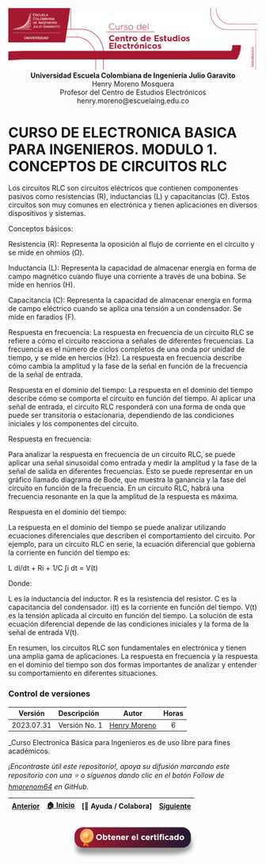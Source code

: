 <div align="center">
<img src = "/.icons/image1.jpeg" >
</div>

<div align="center">
<b> Universidad Escuela Colombiana de Ingeniería Julio Garavito</b>
<br></div>

<div align="center">
Henry Moreno Mosquera
<br></div>

<div align="center">
Profesor del Centro de Estudios Electrónicos
<br></div>

<div align="center">
henry.moreno@escuelaing.edu.co
<br></div>


# **CURSO DE ELECTRONICA BASICA PARA INGENIEROS. MODULO 1. CONCEPTOS DE CIRCUITOS RLC**

Los circuitos RLC son circuitos eléctricos que contienen componentes pasivos como resistencias (R), inductancias (L) y capacitancias (C). Estos circuitos son muy comunes en electrónica y tienen aplicaciones en diversos dispositivos y sistemas.

Conceptos básicos:

Resistencia (R): Representa la oposición al flujo de corriente en el circuito y se mide en ohmios (Ω).

Inductancia (L): Representa la capacidad de almacenar energía en forma de campo magnético cuando fluye una corriente a través de una bobina. Se mide en henrios (H).

Capacitancia (C): Representa la capacidad de almacenar energía en forma de campo eléctrico cuando se aplica una tensión a un condensador. Se mide en faradios (F).

Respuesta en frecuencia: La respuesta en frecuencia de un circuito RLC se refiere a cómo el circuito reacciona a señales de diferentes frecuencias. La frecuencia es el número de ciclos completos de una onda por unidad de tiempo, y se mide en hercios (Hz). La respuesta en frecuencia describe cómo cambia la amplitud y la fase de la señal en función de la frecuencia de la señal de entrada.

Respuesta en el dominio del tiempo: La respuesta en el dominio del tiempo describe cómo se comporta el circuito en función del tiempo. Al aplicar una señal de entrada, el circuito RLC responderá con una forma de onda que puede ser transitoria o estacionaria, dependiendo de las condiciones iniciales y los componentes del circuito.

Respuesta en frecuencia:

Para analizar la respuesta en frecuencia de un circuito RLC, se puede aplicar una señal sinusoidal como entrada y medir la amplitud y la fase de la señal de salida en diferentes frecuencias. Esto se puede representar en un gráfico llamado diagrama de Bode, que muestra la ganancia y la fase del circuito en función de la frecuencia. En un circuito RLC, habrá una frecuencia resonante en la que la amplitud de la respuesta es máxima.

Respuesta en el dominio del tiempo:

La respuesta en el dominio del tiempo se puede analizar utilizando ecuaciones diferenciales que describen el comportamiento del circuito. Por ejemplo, para un circuito RLC en serie, la ecuación diferencial que gobierna la corriente en función del tiempo es:

L di/dt + Ri + 1/C ∫i dt = V(t)

Donde:

L es la inductancia del inductor.
R es la resistencia del resistor.
C es la capacitancia del condensador.
i(t) es la corriente en función del tiempo.
V(t) es la tensión aplicada al circuito en función del tiempo.
La solución de esta ecuación diferencial depende de las condiciones iniciales y la forma de la señal de entrada V(t).

En resumen, los circuitos RLC son fundamentales en electrónica y tienen una amplia gama de aplicaciones. La respuesta en frecuencia y la respuesta en el dominio del tiempo son dos formas importantes de analizar y entender su comportamiento en diferentes situaciones.


### Control de versiones

| Versión    | Descripción   | Autor                                      | Horas |
|------------|:--------------|--------------------------------------------|:-----:|
| 2023.07.31| Versión No. 1 | [Henry Moreno](https://github.com/hmorenom64)  |  6 |

_Curso Electronica Básica para Ingenieros es de uso libre para fines académicos.

_¡Encontraste útil este repositorio!, apoya su difusión marcando este repositorio con una ⭐ o síguenos dando clic en el botón Follow de [hmorenom64](https://github.com/hmorenom64?tab=repositories) en GitHub._

| [Anterior](circuitos_resistivos.md) | [:house: Inicio](../readme.md) | [:beginner: Ayuda / Colabora] | [Siguiente](tutorial_multisim.md) |
|----------------------------|-----------------------------------|--------------------------------------------------------------------------------------------------|-----------------------------------------|
                                                                                                                                      
                                                                                                                                
<div align="center"><a href="https://enlace-academico.escuelaing.edu.co/psc/FORMULARIO/EMPLOYEE/SA/c/EC_LOCALIZACION_RE.LC_FRM_ADMEDCO_FL.GBL" target="_blank"><img src="https://github.com/rcfdtools/R.TeachingResearchGuide/blob/main/CaseUse/.icons/IconCEHBotonCertificado.png" alt="R.LTWB" width="260" border="0" /></a></div>
                                                                                                                                      
##
